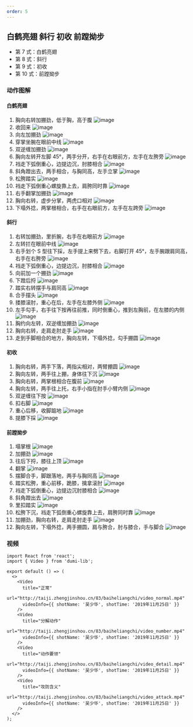 ```yaml
---
order: 5
---
```


## 白鹤亮翅 斜行 初收 前蹚拗步

- 第 7 式：白鹤亮翅
- 第 8 式：斜行
- 第 9 式：初收
- 第 10 式：前蹚拗步

### 动作图解

#### 白鹤亮翅

1. 胸向右转加掤劲，低于胸，高于腹
   ![image](http://taiji.zhengjinshou.cn/83/baiheliangchi/180224.jpg)
2. 收回来
   ![image](http://taiji.zhengjinshou.cn/83/baiheliangchi/180230.jpg)
3. 向左加掤劲
   ![image](http://taiji.zhengjinshou.cn/83/baiheliangchi/180233.jpg)
4. 穿掌坐腕在眼前中线
   ![image](http://taiji.zhengjinshou.cn/83/baiheliangchi/180239.jpg)
5. 双逆缠加掤劲
   ![image](http://taiji.zhengjinshou.cn/83/baiheliangchi/180244.jpg)
6. 胸向左转开左脚 45°，两手分开，右手在右眼前方，左手在左胯旁
   ![image](http://taiji.zhengjinshou.cn/83/baiheliangchi/180254.jpg)
7. 裆走下弧倒重心，边提边沉，肘膝相合
   ![image](http://taiji.zhengjinshou.cn/83/baiheliangchi/180259.jpg)
8. 斜角蹬出去，两手相合，与胸同高，左手立掌
   ![image](http://taiji.zhengjinshou.cn/83/baiheliangchi/180304.jpg)
9. 松胯踏实
   ![image](http://taiji.zhengjinshou.cn/83/baiheliangchi/180308.jpg)
10. 裆走下弧倒重心螺旋靠上去，肩胯同时靠
    ![image](http://taiji.zhengjinshou.cn/83/baiheliangchi/180312.jpg)
11. 右手翻掌加掤劲
    ![image](http://taiji.zhengjinshou.cn/83/baiheliangchi/180316.jpg)
12. 胸向右转，虚步分掌，两虎口相对
    ![image](http://taiji.zhengjinshou.cn/83/baiheliangchi/180320.jpg)
13. 下塌外捻，两掌根相合，右手在右眼前方，左手在左跨旁
    ![image](http://taiji.zhengjinshou.cn/83/baiheliangchi/180324.jpg)

#### 斜行

1. 右转加掤劲，里折腕，右手在右眼前方
   ![image](http://taiji.zhengjinshou.cn/83/baiheliangchi/180328.jpg)
2. 左转拦在眼前中线
   ![image](http://taiji.zhengjinshou.cn/83/baiheliangchi/180334.jpg)
3. 右手划个 S 型往下採，左手提上来劈下去，右脚打开 45°，左手腕跟肩同高，右手在右胯旁
   ![image](http://taiji.zhengjinshou.cn/83/baiheliangchi/180338.jpg)
4. 裆走下弧倒重心，边提边沉，肘膝相合
   ![image](http://taiji.zhengjinshou.cn/83/baiheliangchi/180344.jpg)
5. 向前加一个掤劲
   ![image](http://taiji.zhengjinshou.cn/83/baiheliangchi/180353.jpg)
6. 下蹬后捋
   ![image](http://taiji.zhengjinshou.cn/83/baiheliangchi/180400.jpg)
7. 踏实右转摆手与肩同高
   ![image](http://taiji.zhengjinshou.cn/83/baiheliangchi/180410.jpg)
8. 合手摆头
   ![image](http://taiji.zhengjinshou.cn/83/baiheliangchi/180415.jpg)
9. 搂膝滚肘，重心在后，左手在左膝外侧
   ![image](http://taiji.zhengjinshou.cn/83/baiheliangchi/180419.jpg)
10. 左手勾手，右手往下按再往前推，同时倒重心，推到左胸前，在左膝的内侧
    ![image](http://taiji.zhengjinshou.cn/83/baiheliangchi/180423.jpg)
11. 胸约向左转，双逆缠加掤劲
    ![image](http://taiji.zhengjinshou.cn/83/baiheliangchi/180427.jpg)
12. 胸向右转，走肩走肘走手
    ![image](http://taiji.zhengjinshou.cn/83/baiheliangchi/180431.jpg)
13. 走到手脚相合的地方，胸向左转，下塌外捻，勾手掤圆
    ![image](http://taiji.zhengjinshou.cn/83/baiheliangchi/180435.jpg)

#### 初收

1. 胸向右转，两手下落，两指尖相对，两臂掤圆
   ![image](http://taiji.zhengjinshou.cn/83/baiheliangchi/180441.jpg)
2. 胸向左转，两手往上掤，身体往下沉
   ![image](http://taiji.zhengjinshou.cn/83/baiheliangchi/180445.jpg)
3. 胸向右转，两掌根相合在腹前
   ![image](http://taiji.zhengjinshou.cn/83/baiheliangchi/180449.jpg)
4. 胸向左转，两手往上托，右手小指在肘手小臂内侧
   ![image](http://taiji.zhengjinshou.cn/83/baiheliangchi/180452.jpg)
5. 双逆缠往下按
   ![image](http://taiji.zhengjinshou.cn/83/baiheliangchi/180504.jpg)
6. 扣右脚
   ![image](http://taiji.zhengjinshou.cn/83/baiheliangchi/180507.jpg)
7. 重心后移，收脚踮地
   ![image](http://taiji.zhengjinshou.cn/83/baiheliangchi/180511.jpg)
8. 提膝下採
   ![image](http://taiji.zhengjinshou.cn/83/baiheliangchi/180515.jpg)

#### 前蹚拗步

1. 塌掌根
   ![image](http://taiji.zhengjinshou.cn/83/baiheliangchi/180519.jpg)
2. 加掤劲
   ![image](http://taiji.zhengjinshou.cn/83/baiheliangchi/180523.jpg)
3. 往后下捋，膝往上顶
   ![image](http://taiji.zhengjinshou.cn/83/baiheliangchi/180526.jpg)
4. 翻掌
   ![image](http://taiji.zhengjinshou.cn/83/baiheliangchi/180537.jpg)
5. 摆脚合手，脚跟落地，两手与胸同高
   ![image](http://taiji.zhengjinshou.cn/83/baiheliangchi/180542.jpg)
6. 踏实松胯，重心前移，跪膝，擒拿滚肘
   ![image](http://taiji.zhengjinshou.cn/83/baiheliangchi/180603.jpg)
7. 裆走下弧倒重心，边提边沉肘膝相合
   ![image](http://taiji.zhengjinshou.cn/83/baiheliangchi/180607.jpg)
8. 斜角蹬出去
   ![image](http://taiji.zhengjinshou.cn/83/baiheliangchi/180611.jpg)
9. 里扣踏实
   ![image](http://taiji.zhengjinshou.cn/83/baiheliangchi/180614.jpg)
10. 松胯下沉，裆走下弧倒重心螺旋靠上去，肩胯同时靠
    ![image](http://taiji.zhengjinshou.cn/83/baiheliangchi/180617.jpg)
11. 加掤劲，胸向右转，走肩走肘走手
    ![image](http://taiji.zhengjinshou.cn/83/baiheliangchi/180621.jpg)
12. 胸向左转，下塌外捻，两手掤圆，肩与胯合，肘与膝合，手与脚合
    ![image](http://taiji.zhengjinshou.cn/83/baiheliangchi/180623.jpg)

### 视频

```tsx | inline
import React from 'react';
import { Video } from 'dumi-lib';

export default () => (
  <>
    <Video
      title="正常"
      url="http://taiji.zhengjinshou.cn/83/baiheliangchi/video_normal.mp4"
      videoInfo={{ shotName: '吴少华', shotTime: '2019年11月25日' }}
    />
    <Video
      title="分解动作"
      url="http://taiji.zhengjinshou.cn/83/baiheliangchi/video_number.mp4"
      videoInfo={{ shotName: '吴少华', shotTime: '2019年11月25日' }}
    />
    <Video
      title="动作要领"
      url="http://taiji.zhengjinshou.cn/83/baiheliangchi/video_detail.mp4"
      videoInfo={{ shotName: '吴少华', shotTime: '2019年11月25日' }}
    />
    <Video
      title="攻防含义"
      url="http://taiji.zhengjinshou.cn/83/baiheliangchi/video_attack.mp4"
      videoInfo={{ shotName: '吴少华', shotTime: '2019年11月25日' }}
    />
  </>
);
```
